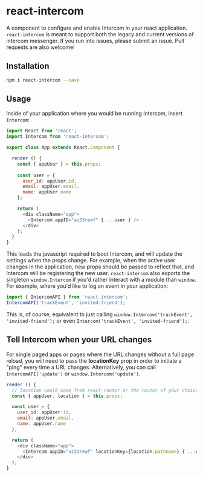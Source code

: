 # react-intercom
A component to configure and enable Intercom in your react application. `react-intercom` is meant to support both the legacy and current versions of intercom messenger. If you run into issues, please submit an issue. Pull requests are also welcome!

## Installation
```bash
npm i react-intercom --save
```

## Usage
Inside of your application where you would be running Intercom, insert `Intercom`:
```js
import React from 'react';
import Intercom from 'react-intercom';

export class App extends React.Component {

  render () {
    const { appUser } = this.props;
    
    const user = {
      user_id: appUser.id,
      email: appUser.email,
      name: appUser.name
    };

    return (
      <div className="app">
        <Intercom appID="az33rewf" { ...user } />
      </div>
    );
  }
}
```
This loads the javascript required to boot Intercom, and will update the settings when the props change. For example, when the active user changes in the application, new props should be passed to reflect that, and Intercom will be registering the new user. `react-intercom` also exports the singleton `window.Intercom` if you'd rather interact with a module than `window`. For example, where you'd like to log an event in your application:

```js
import { IntercomAPI } from 'react-intercom';
IntercomAPI('trackEvent', 'invited-friend');
```

This is, of course, equivalent to just calling `window.Intercom('trackEvent', 'invited-friend');` or even `Intercom('trackEvent', 'invited-friend');`.

## Tell Intercom when your URL changes
For single paged apps or pages where the URL changes without a full page reload, you will need to pass the **locationKey** prop in order to initiate a "ping" every time a URL changes. Alternatively, you can call `IntercomAPI('update')` or `window.Intercom('update')`.


```js
render () {
  // location could come from react-router or the router of your choice
  const { appUser, location } = this.props;

  const user = {
    user_id: appUser.id,
    email: appUser.email,
    name: appUser.name
  };

  return (
    <div className="app">
  	  <Intercom appID="az33rewf" locationKey={location.pathname} { ...user } />
    </div>
  );
}
```
